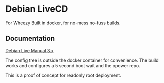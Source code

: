 # Debian LiveCD
For Wheezy Built in docker, for no-mess no-fuss builds.

## Documentation

[Debian Live Manual 3.x](http://live.debian.net/manual/3.x/html/live-manual.en.html#287)

The config tree is outside the docker container for convenience.
The build works and configures a 5 second boot wait and the opower repo.

This is a proof of concept for readonly root deployment.
